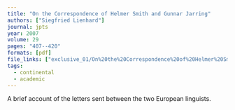 ```yaml
---
title: "On the Correspondence of Helmer Smith and Gunnar Jarring"
authors: ["Siegfried Lienhard"]
journal: jpts
year: 2007
volume: 29
pages: "407--420"
formats: [pdf]
file_links: ["exclusive_01/On%20the%20Correspondence%20of%20Helmer%20Smith%20and%20Gunnar%20Jarring%20-%20Siegfried%20Lienhard.pdf"]
tags:
  - continental
  - academic
---
```


A brief account of the letters sent between the two European linguists.
